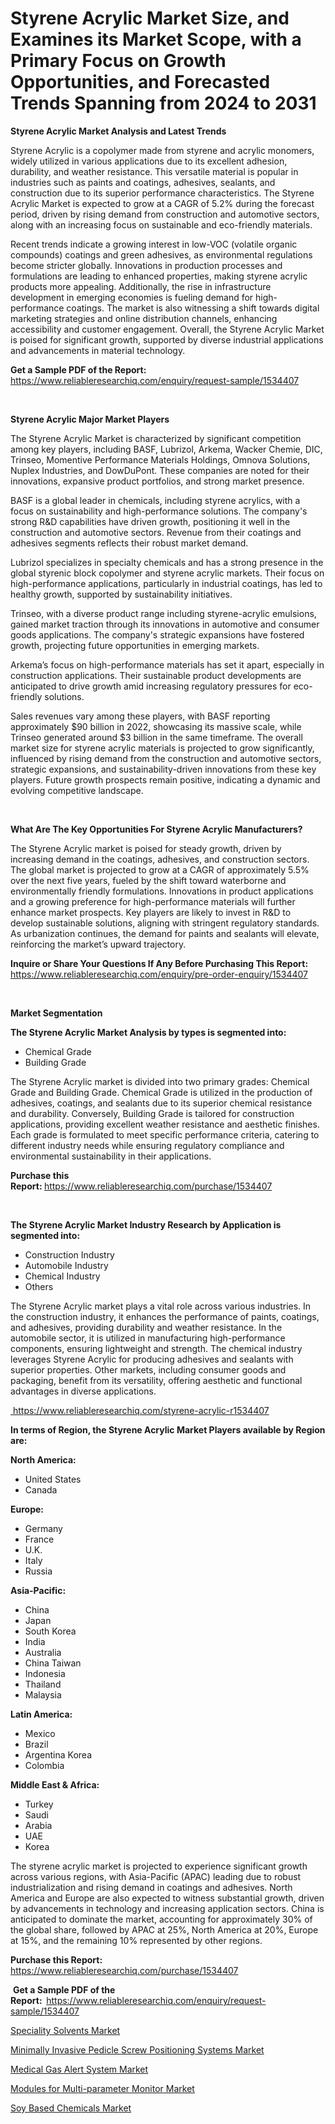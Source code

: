 <p><h1>Styrene Acrylic Market Size, and Examines its Market Scope, with a Primary Focus on Growth Opportunities, and Forecasted Trends Spanning from 2024 to 2031</h1></p><p><strong>Styrene Acrylic Market Analysis and Latest Trends</strong></p>
<p><p>Styrene Acrylic is a copolymer made from styrene and acrylic monomers, widely utilized in various applications due to its excellent adhesion, durability, and weather resistance. This versatile material is popular in industries such as paints and coatings, adhesives, sealants, and construction due to its superior performance characteristics. The Styrene Acrylic Market is expected to grow at a CAGR of 5.2% during the forecast period, driven by rising demand from construction and automotive sectors, along with an increasing focus on sustainable and eco-friendly materials.</p><p>Recent trends indicate a growing interest in low-VOC (volatile organic compounds) coatings and green adhesives, as environmental regulations become stricter globally. Innovations in production processes and formulations are leading to enhanced properties, making styrene acrylic products more appealing. Additionally, the rise in infrastructure development in emerging economies is fueling demand for high-performance coatings. The market is also witnessing a shift towards digital marketing strategies and online distribution channels, enhancing accessibility and customer engagement. Overall, the Styrene Acrylic Market is poised for significant growth, supported by diverse industrial applications and advancements in material technology.</p></p>
<p><strong>Get a Sample PDF of the Report:&nbsp;</strong> <a href="https://www.reliableresearchiq.com/enquiry/request-sample/1534407?utm_campaign=1106&utm_medium=2&utm_source=Github&utm_content=ia&utm_term=09112024&utm_id=styrene-acrylic">https://www.reliableresearchiq.com/enquiry/request-sample/1534407</a></p>
<p>&nbsp;</p>
<p><strong>Styrene Acrylic Major Market Players</strong></p>
<p><p>The Styrene Acrylic Market is characterized by significant competition among key players, including BASF, Lubrizol, Arkema, Wacker Chemie, DIC, Trinseo, Momentive Performance Materials Holdings, Omnova Solutions, Nuplex Industries, and DowDuPont. These companies are noted for their innovations, expansive product portfolios, and strong market presence.</p><p>BASF is a global leader in chemicals, including styrene acrylics, with a focus on sustainability and high-performance solutions. The company's strong R&D capabilities have driven growth, positioning it well in the construction and automotive sectors. Revenue from their coatings and adhesives segments reflects their robust market demand.</p><p>Lubrizol specializes in specialty chemicals and has a strong presence in the global styrenic block copolymer and styrene acrylic markets. Their focus on high-performance applications, particularly in industrial coatings, has led to healthy growth, supported by sustainability initiatives.</p><p>Trinseo, with a diverse product range including styrene-acrylic emulsions, gained market traction through its innovations in automotive and consumer goods applications. The company's strategic expansions have fostered growth, projecting future opportunities in emerging markets.</p><p>Arkema’s focus on high-performance materials has set it apart, especially in construction applications. Their sustainable product developments are anticipated to drive growth amid increasing regulatory pressures for eco-friendly solutions.</p><p>Sales revenues vary among these players, with BASF reporting approximately $90 billion in 2022, showcasing its massive scale, while Trinseo generated around $3 billion in the same timeframe. The overall market size for styrene acrylic materials is projected to grow significantly, influenced by rising demand from the construction and automotive sectors, strategic expansions, and sustainability-driven innovations from these key players. Future growth prospects remain positive, indicating a dynamic and evolving competitive landscape.</p></p>
<p>&nbsp;</p>
<p><strong>What Are The Key Opportunities For Styrene Acrylic Manufacturers?</strong></p>
<p><p>The Styrene Acrylic market is poised for steady growth, driven by increasing demand in the coatings, adhesives, and construction sectors. The global market is projected to grow at a CAGR of approximately 5.5% over the next five years, fueled by the shift toward waterborne and environmentally friendly formulations. Innovations in product applications and a growing preference for high-performance materials will further enhance market prospects. Key players are likely to invest in R&D to develop sustainable solutions, aligning with stringent regulatory standards. As urbanization continues, the demand for paints and sealants will elevate, reinforcing the market’s upward trajectory.</p></p>
<p><strong>Inquire or Share Your Questions If Any Before Purchasing This Report:</strong> <a href="https://www.reliableresearchiq.com/enquiry/pre-order-enquiry/1534407?utm_campaign=1106&utm_medium=2&utm_source=Github&utm_content=ia&utm_term=09112024&utm_id=styrene-acrylic">https://www.reliableresearchiq.com/enquiry/pre-order-enquiry/1534407</a></p>
<p>&nbsp;</p>
<p><strong>Market Segmentation</strong></p>
<p><strong>The Styrene Acrylic Market Analysis by types is segmented into:</strong></p>
<p><ul><li>Chemical Grade</li><li>Building Grade</li></ul></p>
<p><p>The Styrene Acrylic market is divided into two primary grades: Chemical Grade and Building Grade. Chemical Grade is utilized in the production of adhesives, coatings, and sealants due to its superior chemical resistance and durability. Conversely, Building Grade is tailored for construction applications, providing excellent weather resistance and aesthetic finishes. Each grade is formulated to meet specific performance criteria, catering to different industry needs while ensuring regulatory compliance and environmental sustainability in their applications.</p></p>
<p><strong>Purchase this Report:&nbsp;</strong><a href="https://www.reliableresearchiq.com/purchase/1534407?utm_campaign=1106&utm_medium=2&utm_source=Github&utm_content=ia&utm_term=09112024&utm_id=styrene-acrylic">https://www.reliableresearchiq.com/purchase/1534407</a></p>
<p>&nbsp;</p>
<p><strong>The Styrene Acrylic Market Industry Research by Application is segmented into:</strong></p>
<p><ul><li>Construction Industry</li><li>Automobile Industry</li><li>Chemical Industry</li><li>Others</li></ul></p>
<p><p>The Styrene Acrylic market plays a vital role across various industries. In the construction industry, it enhances the performance of paints, coatings, and adhesives, providing durability and weather resistance. In the automobile sector, it is utilized in manufacturing high-performance components, ensuring lightweight and strength. The chemical industry leverages Styrene Acrylic for producing adhesives and sealants with superior properties. Other markets, including consumer goods and packaging, benefit from its versatility, offering aesthetic and functional advantages in diverse applications.</p></p>
<p><a href="https://www.reliableresearchiq.com/styrene-acrylic-r1534407?utm_campaign=1106&utm_medium=2&utm_source=Github&utm_content=ia&utm_term=09112024&utm_id=styrene-acrylic">&nbsp;https://www.reliableresearchiq.com/styrene-acrylic-r1534407</a></p>
<p><strong>In terms of Region, the Styrene Acrylic Market Players available by Region are:</strong></p>
<p>
    <p> <strong> North America: </strong>
        <ul>
            <li>United States</li>
            <li>Canada</li>
        </ul>
        </p> 
    <p> <strong> Europe: </strong>
        <ul>
            <li>Germany</li>
            <li>France</li>
            <li>U.K.</li>
            <li>Italy</li>
            <li>Russia</li>
        </ul>
        </p> 
    <p> <strong> Asia-Pacific: </strong>
        <ul>
            <li>China</li>
            <li>Japan</li>
            <li>South Korea</li>
            <li>India</li>
            <li>Australia</li>
            <li>China Taiwan</li>
            <li>Indonesia</li>
            <li>Thailand</li>
            <li>Malaysia</li>
        </ul>
        </p> 
    <p> <strong> Latin America: </strong>
        <ul>
            <li>Mexico</li>
            <li>Brazil</li>
            <li>Argentina Korea</li>
            <li>Colombia</li>
        </ul>
        </p> 
    <p> <strong> Middle East & Africa: </strong>
        <ul>
            <li>Turkey</li>
            <li>Saudi</li>
            <li>Arabia</li>
            <li>UAE</li>
            <li>Korea</li>
        </ul>
    </p>
    </p>
<p><p>The styrene acrylic market is projected to experience significant growth across various regions, with Asia-Pacific (APAC) leading due to robust industrialization and rising demand in coatings and adhesives. North America and Europe are also expected to witness substantial growth, driven by advancements in technology and increasing application sectors. China is anticipated to dominate the market, accounting for approximately 30% of the global share, followed by APAC at 25%, North America at 20%, Europe at 15%, and the remaining 10% represented by other regions.</p></p>
<p><strong>Purchase this Report: </strong><a href="https://www.reliableresearchiq.com/purchase/1534407?utm_campaign=1106&utm_medium=2&utm_source=Github&utm_content=ia&utm_term=09112024&utm_id=styrene-acrylic">https://www.reliableresearchiq.com/purchase/1534407</a></p>
<p>&nbsp;<strong>Get a Sample PDF of the Report:&nbsp;&nbsp;</strong><a href="https://www.reliableresearchiq.com/enquiry/request-sample/1534407?utm_campaign=1106&utm_medium=2&utm_source=Github&utm_content=ia&utm_term=09112024&utm_id=styrene-acrylic">https://www.reliableresearchiq.com/enquiry/request-sample/1534407</a></p>
<p><strong></strong></p>
<p><p><a href="https://github.com/hentonwytandusyl0/Market-Research-Report-List-1/blob/main/speciality-solvents-market.md?utm_campaign=1106&utm_medium=2&utm_source=Github&utm_content=ia&utm_term=09112024&utm_id=styrene-acrylic">Speciality Solvents Market</a></p><p><a href="https://issuu.com/reportprime-2/docs/minimally-invasive-pedicle-screw-po_2f920dfa4c128b?utm_campaign=1106&utm_medium=2&utm_source=Github&utm_content=ia&utm_term=09112024&utm_id=styrene-acrylic">Minimally Invasive Pedicle Screw Positioning Systems Market</a></p><p><a href="https://issuu.com/reportprime-2/docs/medical-gas-alert-system-market-siz_37e35661fda341?utm_campaign=1106&utm_medium=2&utm_source=Github&utm_content=ia&utm_term=09112024&utm_id=styrene-acrylic">Medical Gas Alert System Market</a></p><p><a href="https://issuu.com/reportprime-2/docs/modules-for-multi-parameter-monitor_d50a8e20966778?utm_campaign=1106&utm_medium=2&utm_source=Github&utm_content=ia&utm_term=09112024&utm_id=styrene-acrylic">Modules for Multi-parameter Monitor Market</a></p><p><a href="https://github.com/fratgqppizur/Market-Research-Report-List-1/blob/main/soy-based-chemicals-market.md?utm_campaign=1106&utm_medium=2&utm_source=Github&utm_content=ia&utm_term=09112024&utm_id=styrene-acrylic">Soy Based Chemicals Market</a></p></p>